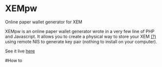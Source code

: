 # XEMpw
Online paper wallet generator for XEM

XEMpw is an online paper wallet generator wrote in a very few line of PHP and Javascript. 
It allows you to create a physical way to store your XEM <a href="http://nem.io" target="_blank">(?)</a> using remote NIS to generate key pair
(nothing to install on your computer).

See it live <a href="https://www.krakenlabs.org/XEMpw.php" target="_blank">here</a>

#How to 

